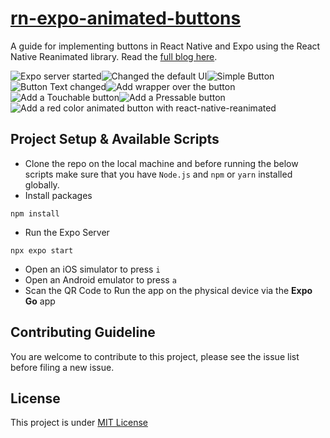 # [rn-expo-animated-buttons](https://medium.com/devsorigin/crafting-accessible-and-animated-buttons-in-react-native-and-expo-app-a2633311c3bb)

A guide for implementing buttons in React Native and Expo using the React Native Reanimated library. Read the [full blog here](https://medium.com/devsorigin/crafting-accessible-and-animated-buttons-in-react-native-and-expo-app-a2633311c3bb).

<div style="display:flex; flex-direction:row; flex-wrap: wrap;">
  <img src="./screenshots/1.png" alt="Expo server started" />
  <img src="./screenshots/2.png" alt="Changed the default UI" />
  <img src="./screenshots/3.png" alt="Simple Button" />
  <img src="./screenshots/4.png" alt="Button Text changed" />
  <img src="./screenshots/5.png" alt="Add wrapper over the button" />
  <img src="./screenshots/6.png" alt="Add a Touchable button" />
  <img src="./screenshots/7.png" alt="Add a Pressable button" />
  <img src="./screenshots/8.png" alt="Add a red color animated button with react-native-reanimated" />
</div>

## Project Setup & Available Scripts

- Clone the repo on the local machine and before running the below scripts make sure that you have `Node.js` and `npm` or `yarn` installed globally.
- Install packages

``` shell
npm install
```

- Run the Expo Server

``` shell
npx expo start
```

- Open an iOS simulator to press `i`
- Open an Android emulator to press `a`
- Scan the QR Code to Run the app on the physical device via the **Expo Go** app

## Contributing Guideline

You are welcome to contribute to this project, please see the issue list before filing a new issue.

## License

This project is under [MIT License](./LICENSE)
